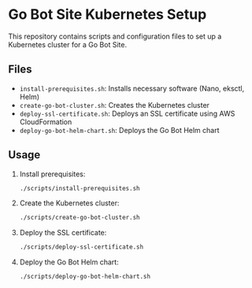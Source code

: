 # Go Bot Site Kubernetes Setup

This repository contains scripts and configuration files to set up a Kubernetes cluster for a Go Bot Site.

## Files

- `install-prerequisites.sh`: Installs necessary software (Nano, eksctl, Helm)
- `create-go-bot-cluster.sh`: Creates the Kubernetes cluster
- `deploy-ssl-certificate.sh`: Deploys an SSL certificate using AWS CloudFormation
- `deploy-go-bot-helm-chart.sh`: Deploys the Go Bot Helm chart

## Usage

1. Install prerequisites:
   ```bash
   ./scripts/install-prerequisites.sh
   ```
   
2. Create the Kubernetes cluster:
   ```bash
   ./scripts/create-go-bot-cluster.sh
   ```
   
3. Deploy the SSL certificate:
   ```bash
   ./scripts/deploy-ssl-certificate.sh
   ```
   
4. Deploy the Go Bot Helm chart:
   ```bash
   ./scripts/deploy-go-bot-helm-chart.sh
   ```
